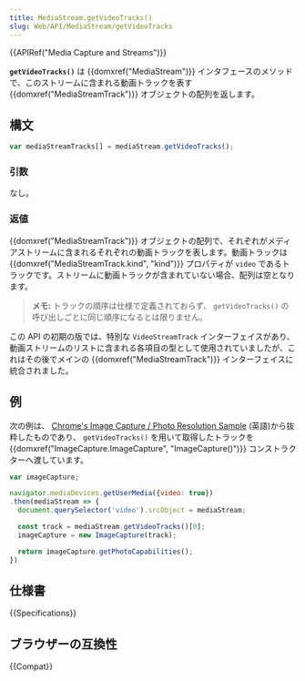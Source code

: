 ```yaml
---
title: MediaStream.getVideoTracks()
slug: Web/API/MediaStream/getVideoTracks
---
```

{{APIRef("Media Capture and Streams")}}

**`getVideoTracks()`** は {{domxref("MediaStream")}} インタフェースのメソッドで、このストリームに含まれる動画トラックを表す {{domxref("MediaStreamTrack")}} オブジェクトの配列を返します。

## 構文

```js
var mediaStreamTracks[] = mediaStream.getVideoTracks();
```

### 引数

なし。

### 返値

{{domxref("MediaStreamTrack")}} オブジェクトの配列で、それぞれがメディアストリームに含まれるそれぞれの動画トラックを表します。動画トラックは {{domxref("MediaStreamTrack.kind", "kind")}} プロパティが `video` であるトラックです。ストリームに動画トラックが含まれていない場合、配列は空となります。

> **メモ:** トラックの順序は仕様で定義されておらず、 `getVideoTracks()` の呼び出しごとに同じ順序になるとは限りません。

この API の初期の版では、特別な `VideoStreamTrack` インターフェイスがあり、動画ストリームのリストに含まれる各項目の型として使用されていましたが、これはその後でメインの {{domxref("MediaStreamTrack")}} インターフェイスに統合されました。

## 例

次の例は、 [Chrome's
Image Capture / Photo Resolution Sample](https://googlechrome.github.io/samples/image-capture/photo-resolution.html) (英語)から抜粋したものであり、 `getVideoTracks()` を用いて取得したトラックを {{domxref("ImageCapture.ImageCapture", "ImageCapture()")}} コンストラクターへ渡しています。

```js
var imageCapture;

navigator.mediaDevices.getUserMedia({video: true})
.then(mediaStream => {
  document.querySelector('video').srcObject = mediaStream;

  const track = mediaStream.getVideoTracks()[0];
  imageCapture = new ImageCapture(track);

  return imageCapture.getPhotoCapabilities();
})
```

## 仕様書

{{Specifications}}

## ブラウザーの互換性

{{Compat}}

